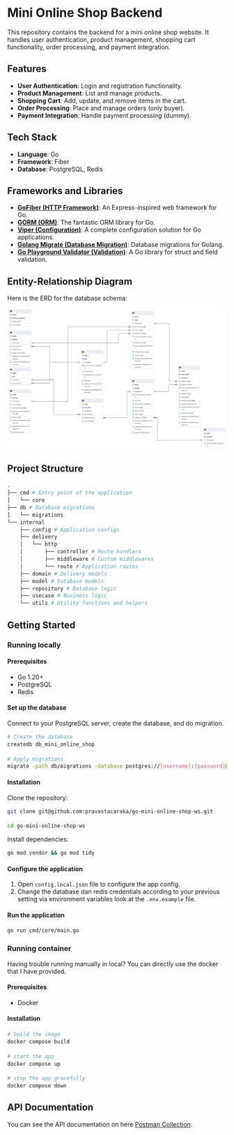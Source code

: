 # Mini Online Shop Backend

This repository contains the backend for a mini online shop website. It handles user authentication, product management, shopping cart functionality, order processing, and payment integration.

## Features

- **User Authentication**: Login and registration functionality.
- **Product Management**: List and manage products.
- **Shopping Cart**: Add, update, and remove items in the cart.
- **Order Processing**: Place and manage orders (only buyer).
- **Payment Integration**: Handle payment processing (dummy).

## Tech Stack

- **Language**: Go
- **Framework**: Fiber
- **Database**: PostgreSQL, Redis

## Frameworks and Libraries

- **[GoFiber (HTTP Framework)](https://github.com/gofiber/fiber)**: An Express-inspired web framework for Go.
- **[GORM (ORM)](https://github.com/go-gorm/gorm)**: The fantastic ORM library for Go.
- **[Viper (Configuration)](https://github.com/spf13/viper)**: A complete configuration solution for Go applications.
- **[Golang Migrate (Database Migration)](https://github.com/golang-migrate/migrate)**: Database migrations for Golang.
- **[Go Playground Validator (Validation)](https://github.com/go-playground/validator)**: A Go library for struct and field validation.

## Entity-Relationship Diagram

Here is the ERD for the database schema:

![ERD](./docs/erd.png)

## Project Structure

```sh
.
├── cmd # Entry point of the application
│   └── core
├── db # Database migrations
│   └── migrations
└── internal
    ├── config # Application configs
    ├── delivery
    │   └── http
    │       ├── controller # Route handlers
    │       ├── middleware # Custom middlewares
    │       └── route # Application routes
    ├── domain # Delivery models
    ├── model # Database models
    ├── repository # Database logic
    ├── usecase # Business logic
    └── utils # Utility functions and helpers
```

## Getting Started

### Running locally

#### Prerequisites

- Go 1.20+
- PostgreSQL
- Redis

#### Set up the database

Connect to your PostgreSQL server, create the database, and do migration.

```sh
# Create the database
createdb db_mini_online_shop

# Apply migrations
migrate -path db/migrations -database postgres://[username]:[password]@localhost:5432/db_mini_online_shop?sslmode=disable up
```

#### Installation

Clone the repository:

```sh
git clone git@github.com:pravastacaraka/go-mini-online-shop-ws.git

cd go-mini-online-shop-ws
```

Install dependencies:

```sh
go mod vendor && go mod tidy
```

#### Configure the application

1. Open `config.local.json` file to configure the app config.
2. Change the database dan redis credentials according to your previous setting via environment variables look at the `.env.example` file.

#### Run the application

```sh
go run cmd/core/main.go
```

### Running container

Having trouble running manually in local? You can directly use the docker that I have provided.

#### Prerequisites

- Docker

#### Installation

```sh
# build the image
docker compose build

# start the app
docker compose up

# stop the app gracefully
docker compose down
```

## API Documentation

You can see the API documentation on here [Postman Collection](https://www.postman.com/avionics-physicist-27879440/workspace/mini-online-shop).
